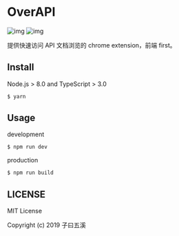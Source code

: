# OverAPI

![img](https://img.shields.io/github/license/icepy/chrome-overapi.svg) ![img](https://img.shields.io/github/last-commit/icepy/chrome-overapi.svg)

提供快速访问 API 文档浏览的 chrome extension，前端 first。

## Install

Node.js > 8.0 and TypeScript > 3.0

```bash
$ yarn
```

## Usage

development

```bash
$ npm run dev
```

production

```bash
$ npm run build
```

## LICENSE

MIT License

Copyright (c) 2019 子曰五溪
